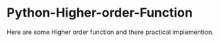 # Python-Higher-order-Function
Here are some Higher order function and there practical implemention.
